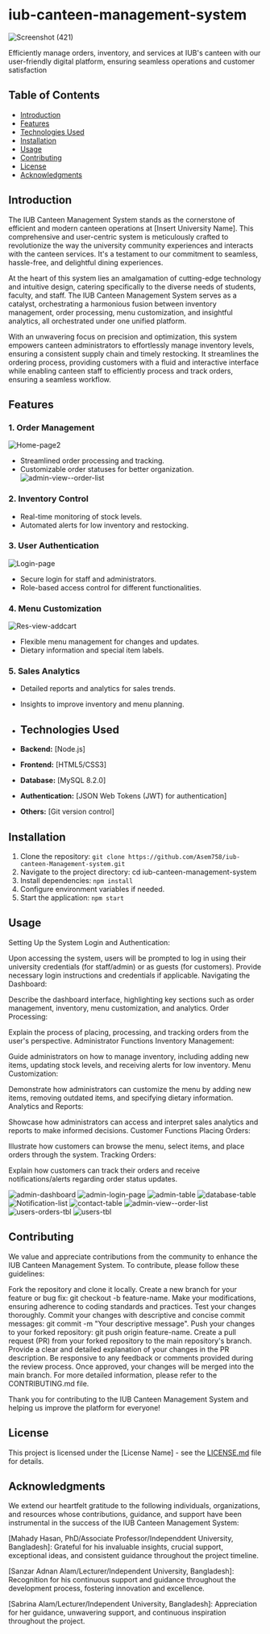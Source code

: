 # iub-canteen-management-system
![Screenshot (421)](https://github.com/Asem758/iub-canteen-management-system/assets/79334393/d888866f-e429-4575-8a32-e4eb9ba8295a)

Efficiently manage orders, inventory, and services at IUB's canteen with our user-friendly digital platform, ensuring seamless operations and customer satisfaction

## Table of Contents

- [Introduction](#introduction)
- [Features](#features)
- [Technologies Used](#technologies-used)
- [Installation](#installation)
- [Usage](#usage)
- [Contributing](#contributing)
- [License](#license)
- [Acknowledgments](#acknowledgments)

## Introduction
The IUB Canteen Management System stands as the cornerstone of efficient and modern canteen operations at [Insert University Name]. This comprehensive and user-centric system is meticulously crafted to revolutionize the way the university community experiences and interacts with the canteen services. It's a testament to our commitment to seamless, hassle-free, and delightful dining experiences.

At the heart of this system lies an amalgamation of cutting-edge technology and intuitive design, catering specifically to the diverse needs of students, faculty, and staff. The IUB Canteen Management System serves as a catalyst, orchestrating a harmonious fusion between inventory management, order processing, menu customization, and insightful analytics, all orchestrated under one unified platform.

With an unwavering focus on precision and optimization, this system empowers canteen administrators to effortlessly manage inventory levels, ensuring a consistent supply chain and timely restocking. It streamlines the ordering process, providing customers with a fluid and interactive interface while enabling canteen staff to efficiently process and track orders, ensuring a seamless workflow.

## Features

### 1. Order Management
![Home-page2](https://github.com/Asem758/iub-canteen-management-system/assets/79334393/3f2ec770-db28-4187-93db-0c8bb3abc6c9)
- Streamlined order processing and tracking.
- Customizable order statuses for better organization.
![admin-view--order-list](https://github.com/Asem758/iub-canteen-management-system/assets/79334393/7cc92d8e-b32c-4fd1-ade7-921de3053589)


### 2. Inventory Control
- Real-time monitoring of stock levels.
- Automated alerts for low inventory and restocking.

### 3. User Authentication
![Login-page](https://github.com/Asem758/iub-canteen-management-system/assets/79334393/b920b51e-05f7-4250-842b-b3c9c79ad959)

- Secure login for staff and administrators.
- Role-based access control for different functionalities.

### 4. Menu Customization
![Res-view-addcart](https://github.com/Asem758/iub-canteen-management-system/assets/79334393/8a404191-aa63-43e2-b514-1365633abe82)

- Flexible menu management for changes and updates.
- Dietary information and special item labels.

### 5. Sales Analytics
- Detailed reports and analytics for sales trends.
- Insights to improve inventory and menu planning.

- ## Technologies Used

- **Backend:** [Node.js]
- **Frontend:** [HTML5/CSS3]
- **Database:** [MySQL 8.2.0]
- **Authentication:** [JSON Web Tokens (JWT) for authentication]
- **Others:** [Git version control]

## Installation

1. Clone the repository: `git clone https://github.com/Asem758/iub-canteen-Management-system.git`
2. Navigate to the project directory: cd iub-canteen-management-system
3. Install dependencies: `npm install`
4. Configure environment variables if needed.
5. Start the application: `npm start`

## Usage

Setting Up the System
Login and Authentication:

Upon accessing the system, users will be prompted to log in using their university credentials (for staff/admin) or as guests (for customers).
Provide necessary login instructions and credentials if applicable.
Navigating the Dashboard:

Describe the dashboard interface, highlighting key sections such as order management, inventory, menu customization, and analytics.
Order Processing:

Explain the process of placing, processing, and tracking orders from the user's perspective.
Administrator Functions
Inventory Management:

Guide administrators on how to manage inventory, including adding new items, updating stock levels, and receiving alerts for low inventory.
Menu Customization:

Demonstrate how administrators can customize the menu by adding new items, removing outdated items, and specifying dietary information.
Analytics and Reports:

Showcase how administrators can access and interpret sales analytics and reports to make informed decisions.
Customer Functions
Placing Orders:

Illustrate how customers can browse the menu, select items, and place orders through the system.
Tracking Orders:

Explain how customers can track their orders and receive notifications/alerts regarding order status updates.

![admin-dashboard](https://github.com/Asem758/iub-canteen-management-system/assets/79334393/8f51fc05-386f-41d8-9993-c2b52cd228d8)
![admin-login-page](https://github.com/Asem758/iub-canteen-management-system/assets/79334393/c4e09f6c-e3b3-4e64-9c6a-807f4bc0a49a)
![admin-table](https://github.com/Asem758/iub-canteen-management-system/assets/79334393/3eadde2a-efff-40d1-b39f-91b729d50ed7)
![database-table](https://github.com/Asem758/iub-canteen-management-system/assets/79334393/ce240fb7-1e07-40f6-b960-d64cd52876cc)
![Notification-list](https://github.com/Asem758/iub-canteen-management-system/assets/79334393/2d4131cc-c264-49d5-a311-91b198ee1ebd)
![contact-table](https://github.com/Asem758/iub-canteen-management-system/assets/79334393/4b2277bf-3cf3-4619-82e1-55d56358e13d)
![admin-view--order-list](https://github.com/Asem758/iub-canteen-management-system/assets/79334393/ec730210-2e49-4ebf-bd8e-0e53af11ff70)
![users-orders-tbl](https://github.com/Asem758/iub-canteen-management-system/assets/79334393/2427460a-61c8-40f0-98cf-368b36f982f9)
![users-tbl](https://github.com/Asem758/iub-canteen-management-system/assets/79334393/e2e4fe28-d511-4762-8c5c-6bfe53129aeb)

## Contributing

We value and appreciate contributions from the community to enhance the IUB Canteen Management System. To contribute, please follow these guidelines:

Fork the repository and clone it locally.
Create a new branch for your feature or bug fix: git checkout -b feature-name.
Make your modifications, ensuring adherence to coding standards and practices.
Test your changes thoroughly.
Commit your changes with descriptive and concise commit messages: git commit -m "Your descriptive message".
Push your changes to your forked repository: git push origin feature-name.
Create a pull request (PR) from your forked repository to the main repository's branch.
Provide a clear and detailed explanation of your changes in the PR description.
Be responsive to any feedback or comments provided during the review process.
Once approved, your changes will be merged into the main branch.
For more detailed information, please refer to the CONTRIBUTING.md file.

Thank you for contributing to the IUB Canteen Management System and helping us improve the platform for everyone!

## License

This project is licensed under the [License Name] - see the [LICENSE.md](LICENSE.md) file for details.

## Acknowledgments

We extend our heartfelt gratitude to the following individuals, organizations, and resources whose contributions, guidance, and support have been instrumental in the success of the IUB Canteen Management System:

[Mahady Hasan, PhD/Associate Professor/Independdent University, Bangladesh]: Grateful for his invaluable insights, crucial support, exceptional ideas, and consistent guidance throughout the project timeline.

[Sanzar Adnan Alam/Lecturer/Independent University, Bangladesh]: Recognition for his continuous support and guidance throughout the development process, fostering innovation and excellence.

[Sabrina Alam/Lecturer/Independent University, Bangladesh]: Appreciation for her guidance, unwavering support, and continuous inspiration throughout the project.











